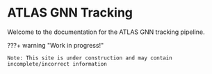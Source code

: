 # ATLAS GNN Tracking

Welcome to the documentation for the ATLAS GNN tracking pipeline.

???+ warning "Work in progress!"

    Note: This site is under construction and may contain incomplete/incorrect information
